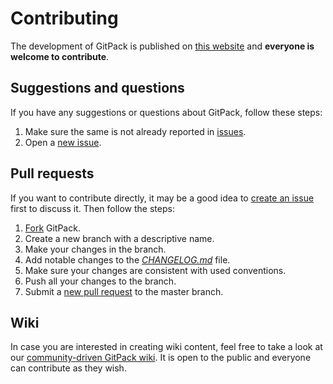 # Contributing

The development of GitPack is published on [this website](https://github.com/dominiksalvet/gitpack) and **everyone is welcome to contribute**.

## Suggestions and questions

If you have any suggestions or questions about GitPack, follow these steps:

1. Make sure the same is not already reported in [issues](https://github.com/dominiksalvet/gitpack/issues).
2. Open a [new issue](https://github.com/dominiksalvet/gitpack/issues/new/choose).

## Pull requests

If you want to contribute directly, it may be a good idea to [create an issue](https://github.com/dominiksalvet/gitpack/issues/new/choose) first to discuss it. Then follow the steps:

1. [Fork](https://github.com/dominiksalvet/gitpack/fork) GitPack.
2. Create a new branch with a descriptive name.
3. Make your changes in the branch.
4. Add notable changes to the [*CHANGELOG.md*](CHANGELOG.md) file.
5. Make sure your changes are consistent with used conventions.
6. Push all your changes to the branch.
7. Submit a [new pull request](https://github.com/dominiksalvet/gitpack/pulls) to the master branch.

## Wiki

In case you are interested in creating wiki content, feel free to take a look at our [community-driven GitPack wiki](https://github.com/dominiksalvet/gitpack/wiki). It is open to the public and everyone can contribute as they wish.
